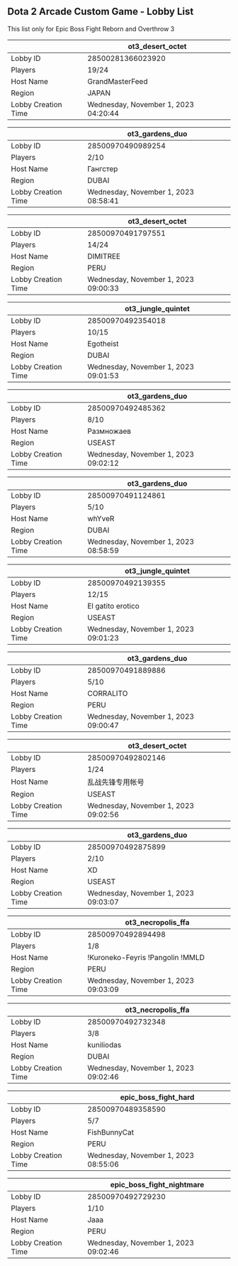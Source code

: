 ## Dota 2 Arcade Custom Game - Lobby List

This list only for Epic Boss Fight Reborn and Overthrow 3

|  | ot3_desert_octet |
| ------ | ------ |
| Lobby ID | 28500281366023920 |
| Players | 19/24 |
| Host Name | GrandMasterFeed |
| Region | JAPAN |
| Lobby Creation Time | Wednesday, November 1, 2023 04:20:44 |


|  | ot3_gardens_duo |
| ------ | ------ |
| Lobby ID | 28500970490989254 |
| Players | 2/10 |
| Host Name | Гангстер |
| Region | DUBAI |
| Lobby Creation Time | Wednesday, November 1, 2023 08:58:41 |


|  | ot3_desert_octet |
| ------ | ------ |
| Lobby ID | 28500970491797551 |
| Players | 14/24 |
| Host Name | DIMITREE |
| Region | PERU |
| Lobby Creation Time | Wednesday, November 1, 2023 09:00:33 |


|  | ot3_jungle_quintet |
| ------ | ------ |
| Lobby ID | 28500970492354018 |
| Players | 10/15 |
| Host Name | Egotheist |
| Region | DUBAI |
| Lobby Creation Time | Wednesday, November 1, 2023 09:01:53 |


|  | ot3_gardens_duo |
| ------ | ------ |
| Lobby ID | 28500970492485362 |
| Players | 8/10 |
| Host Name | Размножаев |
| Region | USEAST |
| Lobby Creation Time | Wednesday, November 1, 2023 09:02:12 |


|  | ot3_gardens_duo |
| ------ | ------ |
| Lobby ID | 28500970491124861 |
| Players | 5/10 |
| Host Name | whYveR |
| Region | DUBAI |
| Lobby Creation Time | Wednesday, November 1, 2023 08:58:59 |


|  | ot3_jungle_quintet |
| ------ | ------ |
| Lobby ID | 28500970492139355 |
| Players | 12/15 |
| Host Name | El gatito erotico |
| Region | USEAST |
| Lobby Creation Time | Wednesday, November 1, 2023 09:01:23 |


|  | ot3_gardens_duo |
| ------ | ------ |
| Lobby ID | 28500970491889886 |
| Players | 5/10 |
| Host Name | CORRALITO |
| Region | PERU |
| Lobby Creation Time | Wednesday, November 1, 2023 09:00:47 |


|  | ot3_desert_octet |
| ------ | ------ |
| Lobby ID | 28500970492802146 |
| Players | 1/24 |
| Host Name | 乱战先锋专用帐号 |
| Region | USEAST |
| Lobby Creation Time | Wednesday, November 1, 2023 09:02:56 |


|  | ot3_gardens_duo |
| ------ | ------ |
| Lobby ID | 28500970492875899 |
| Players | 2/10 |
| Host Name | XD |
| Region | USEAST |
| Lobby Creation Time | Wednesday, November 1, 2023 09:03:07 |


|  | ot3_necropolis_ffa |
| ------ | ------ |
| Lobby ID | 28500970492894498 |
| Players | 1/8 |
| Host Name | !Kuroneko-Feyris !Pangolin !MMLD |
| Region | PERU |
| Lobby Creation Time | Wednesday, November 1, 2023 09:03:09 |


|  | ot3_necropolis_ffa |
| ------ | ------ |
| Lobby ID | 28500970492732348 |
| Players | 3/8 |
| Host Name | kuniliodas |
| Region | DUBAI |
| Lobby Creation Time | Wednesday, November 1, 2023 09:02:46 |


|  | epic_boss_fight_hard |
| ------ | ------ |
| Lobby ID | 28500970489358590 |
| Players | 5/7 |
| Host Name | FishBunnyCat |
| Region | PERU |
| Lobby Creation Time | Wednesday, November 1, 2023 08:55:06 |


|  | epic_boss_fight_nightmare |
| ------ | ------ |
| Lobby ID | 28500970492729230 |
| Players | 1/10 |
| Host Name | Jaaa |
| Region | PERU |
| Lobby Creation Time | Wednesday, November 1, 2023 09:02:46 |


